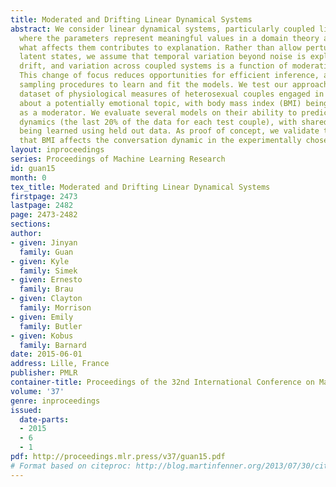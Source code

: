 ```yaml
---
title: Moderated and Drifting Linear Dynamical Systems
abstract: We consider linear dynamical systems, particularly coupled linear oscillators,
  where the parameters represent meaningful values in a domain theory and thus learning
  what affects them contributes to explanation. Rather than allow perturbations of
  latent states, we assume that temporal variation beyond noise is explained by parameter
  drift, and variation across coupled systems is a function of moderating variables.
  This change of focus reduces opportunities for efficient inference, and we propose
  sampling procedures to learn and fit the models. We test our approach on a real
  dataset of physiological measures of heterosexual couples engaged in a conversation
  about a potentially emotional topic, with body mass index (BMI) being considered
  as a moderator. We evaluate several models on their ability to predict future conversation
  dynamics (the last 20% of the data for each test couple), with shared parameters
  being learned using held out data. As proof of concept, we validate the hypothesis
  that BMI affects the conversation dynamic in the experimentally chosen topic.
layout: inproceedings
series: Proceedings of Machine Learning Research
id: guan15
month: 0
tex_title: Moderated and Drifting Linear Dynamical Systems
firstpage: 2473
lastpage: 2482
page: 2473-2482
sections: 
author:
- given: Jinyan
  family: Guan
- given: Kyle
  family: Simek
- given: Ernesto
  family: Brau
- given: Clayton
  family: Morrison
- given: Emily
  family: Butler
- given: Kobus
  family: Barnard
date: 2015-06-01
address: Lille, France
publisher: PMLR
container-title: Proceedings of the 32nd International Conference on Machine Learning
volume: '37'
genre: inproceedings
issued:
  date-parts:
  - 2015
  - 6
  - 1
pdf: http://proceedings.mlr.press/v37/guan15.pdf
# Format based on citeproc: http://blog.martinfenner.org/2013/07/30/citeproc-yaml-for-bibliographies/
---
```

